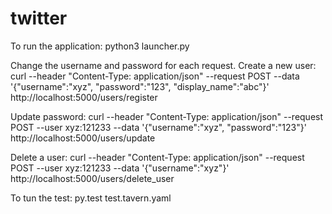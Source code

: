 # twitter

To run the application:
python3 launcher.py

Change the username and password for each request. 
Create a new user:
curl --header "Content-Type: application/json" --request POST   --data '{"username":"xyz", "password":"123", "display_name":"abc"}'   http://localhost:5000/users/register

Update password:
curl --header "Content-Type: application/json" --request POST  --user xyz:121233 --data '{"username":"xyz", "password":"123"}'   http://localhost:5000/users/update

Delete a user:
curl --header "Content-Type: application/json" --request POST  --user xyz:121233 --data '{"username":"xyz"}'   http://localhost:5000/users/delete_user

To tun the test:
py.test test.tavern.yaml